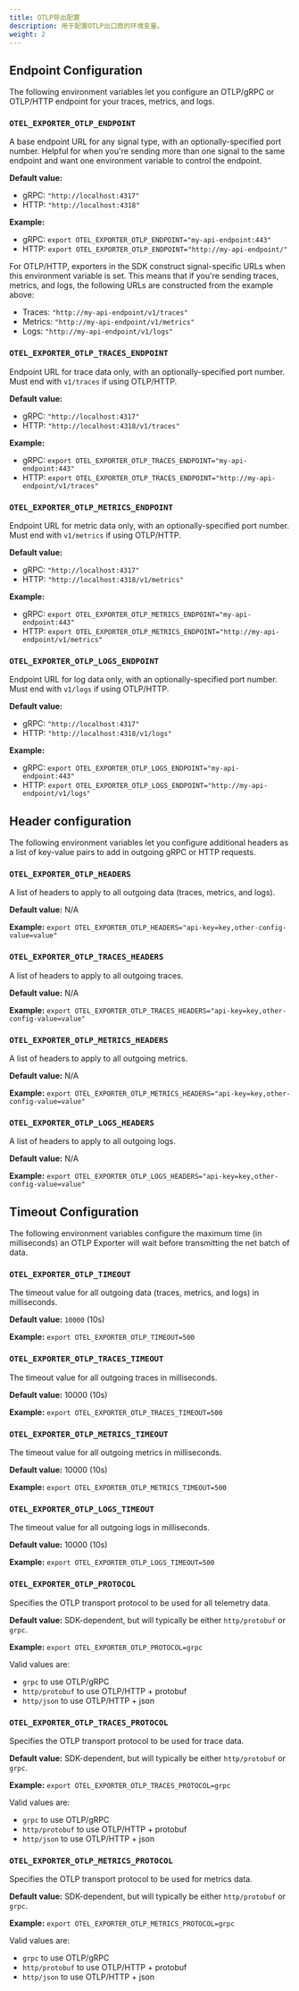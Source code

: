 ```yaml
---
title: OTLP导出配置
description: 用于配置OTLP出口商的环境变量。
weight: 2
---
```


## Endpoint Configuration

The following environment variables let you configure an OTLP/gRPC or OTLP/HTTP
endpoint for your traces, metrics, and logs.

### `OTEL_EXPORTER_OTLP_ENDPOINT`

A base endpoint URL for any signal type, with an optionally-specified port
number. Helpful for when you're sending more than one signal to the same
endpoint and want one environment variable to control the endpoint.

**Default value:**

- gRPC: `"http://localhost:4317"`
- HTTP: `"http://localhost:4318"`

**Example:**

- gRPC: `export OTEL_EXPORTER_OTLP_ENDPOINT="my-api-endpoint:443"`
- HTTP: `export OTEL_EXPORTER_OTLP_ENDPOINT="http://my-api-endpoint/"`

For OTLP/HTTP, exporters in the SDK construct signal-specific URLs when this
environment variable is set. This means that if you're sending traces, metrics,
and logs, the following URLs are constructed from the example above:

- Traces: `"http://my-api-endpoint/v1/traces"`
- Metrics: `"http://my-api-endpoint/v1/metrics"`
- Logs: `"http://my-api-endpoint/v1/logs"`

### `OTEL_EXPORTER_OTLP_TRACES_ENDPOINT`

Endpoint URL for trace data only, with an optionally-specified port number. Must
end with `v1/traces` if using OTLP/HTTP.

**Default value:**

- gRPC: `"http://localhost:4317"`
- HTTP: `"http://localhost:4318/v1/traces"`

**Example:**

- gRPC: `export OTEL_EXPORTER_OTLP_TRACES_ENDPOINT="my-api-endpoint:443"`
- HTTP:
  `export OTEL_EXPORTER_OTLP_TRACES_ENDPOINT="http://my-api-endpoint/v1/traces"`

### `OTEL_EXPORTER_OTLP_METRICS_ENDPOINT`

Endpoint URL for metric data only, with an optionally-specified port number.
Must end with `v1/metrics` if using OTLP/HTTP.

**Default value:**

- gRPC: `"http://localhost:4317"`
- HTTP: `"http://localhost:4318/v1/metrics"`

**Example:**

- gRPC: `export OTEL_EXPORTER_OTLP_METRICS_ENDPOINT="my-api-endpoint:443"`
- HTTP:
  `export OTEL_EXPORTER_OTLP_METRICS_ENDPOINT="http://my-api-endpoint/v1/metrics"`

### `OTEL_EXPORTER_OTLP_LOGS_ENDPOINT`

Endpoint URL for log data only, with an optionally-specified port number. Must
end with `v1/logs` if using OTLP/HTTP.

**Default value:**

- gRPC: `"http://localhost:4317"`
- HTTP: `"http://localhost:4318/v1/logs"`

**Example:**

- gRPC: `export OTEL_EXPORTER_OTLP_LOGS_ENDPOINT="my-api-endpoint:443"`
- HTTP:
  `export OTEL_EXPORTER_OTLP_LOGS_ENDPOINT="http://my-api-endpoint/v1/logs"`

## Header configuration

The following environment variables let you configure additional headers as a
list of key-value pairs to add in outgoing gRPC or HTTP requests.

### `OTEL_EXPORTER_OTLP_HEADERS`

A list of headers to apply to all outgoing data (traces, metrics, and logs).

**Default value:** N/A

**Example:**
`export OTEL_EXPORTER_OTLP_HEADERS="api-key=key,other-config-value=value"`

### `OTEL_EXPORTER_OTLP_TRACES_HEADERS`

A list of headers to apply to all outgoing traces.

**Default value:** N/A

**Example:**
`export OTEL_EXPORTER_OTLP_TRACES_HEADERS="api-key=key,other-config-value=value"`

### `OTEL_EXPORTER_OTLP_METRICS_HEADERS`

A list of headers to apply to all outgoing metrics.

**Default value:** N/A

**Example:**
`export OTEL_EXPORTER_OTLP_METRICS_HEADERS="api-key=key,other-config-value=value"`

### `OTEL_EXPORTER_OTLP_LOGS_HEADERS`

A list of headers to apply to all outgoing logs.

**Default value:** N/A

**Example:**
`export OTEL_EXPORTER_OTLP_LOGS_HEADERS="api-key=key,other-config-value=value"`

## Timeout Configuration

The following environment variables configure the maximum time (in milliseconds)
an OTLP Exporter will wait before transmitting the net batch of data.

### `OTEL_EXPORTER_OTLP_TIMEOUT`

The timeout value for all outgoing data (traces, metrics, and logs) in
milliseconds.

**Default value:** `10000` (10s)

**Example:** `export OTEL_EXPORTER_OTLP_TIMEOUT=500`

### `OTEL_EXPORTER_OTLP_TRACES_TIMEOUT`

The timeout value for all outgoing traces in milliseconds.

**Default value:** 10000 (10s)

**Example:** `export OTEL_EXPORTER_OTLP_TRACES_TIMEOUT=500`

### `OTEL_EXPORTER_OTLP_METRICS_TIMEOUT`

The timeout value for all outgoing metrics in milliseconds.

**Default value:** 10000 (10s)

**Example:** `export OTEL_EXPORTER_OTLP_METRICS_TIMEOUT=500`

### `OTEL_EXPORTER_OTLP_LOGS_TIMEOUT`

The timeout value for all outgoing logs in milliseconds.

**Default value:** 10000 (10s)

**Example:** `export OTEL_EXPORTER_OTLP_LOGS_TIMEOUT=500`

### `OTEL_EXPORTER_OTLP_PROTOCOL`

Specifies the OTLP transport protocol to be used for all telemetry data.

**Default value:** SDK-dependent, but will typically be either `http/protobuf`
or `grpc`.

**Example:** `export OTEL_EXPORTER_OTLP_PROTOCOL=grpc`

Valid values are:

- `grpc` to use OTLP/gRPC
- `http/protobuf` to use OTLP/HTTP + protobuf
- `http/json` to use OTLP/HTTP + json

### `OTEL_EXPORTER_OTLP_TRACES_PROTOCOL`

Specifies the OTLP transport protocol to be used for trace data.

**Default value:** SDK-dependent, but will typically be either `http/protobuf`
or `grpc`.

**Example:** `export OTEL_EXPORTER_OTLP_TRACES_PROTOCOL=grpc`

Valid values are:

- `grpc` to use OTLP/gRPC
- `http/protobuf` to use OTLP/HTTP + protobuf
- `http/json` to use OTLP/HTTP + json

### `OTEL_EXPORTER_OTLP_METRICS_PROTOCOL`

Specifies the OTLP transport protocol to be used for metrics data.

**Default value:** SDK-dependent, but will typically be either `http/protobuf`
or `grpc`.

**Example:** `export OTEL_EXPORTER_OTLP_METRICS_PROTOCOL=grpc`

Valid values are:

- `grpc` to use OTLP/gRPC
- `http/protobuf` to use OTLP/HTTP + protobuf
- `http/json` to use OTLP/HTTP + json
